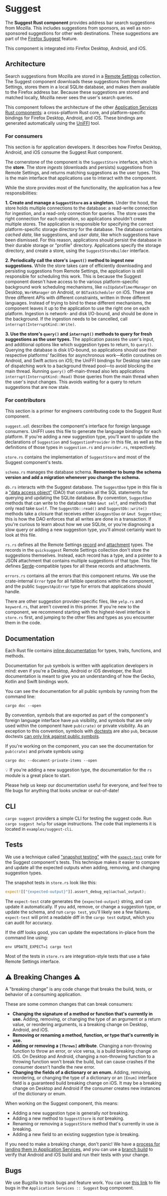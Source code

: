 # Suggest

The **Suggest Rust component** provides address bar search suggestions from Mozilla. This includes suggestions from sponsors, as well as non-sponsored suggestions for other web destinations. These suggestions are part of the [Firefox Suggest](https://support.mozilla.org/en-US/kb/firefox-suggest-faq) feature.

This component is integrated into Firefox Desktop, Android, and iOS.

## Architecture

Search suggestions from Mozilla are stored in a [Remote Settings](https://remote-settings.readthedocs.io/en/latest/) collection. The Suggest component downloads these suggestions from Remote Settings, stores them in a local SQLite database, and makes them available to the Firefox address bar. Because these suggestions are stored and matched locally, Mozilla never sees the user's search queries.

This component follows the architecture of the other [Application Services Rust components](https://mozilla.github.io/application-services/book/index.html): a cross-platform Rust core, and platform-specific bindings for Firefox Desktop, Android, and iOS. These bindings are generated automatically using the [UniFFI](https://mozilla.github.io/uniffi-rs/) tool.

### For consumers

This section is for application developers. It describes how Firefox Desktop, Android, and iOS consume the Suggest Rust component.

The cornerstone of the component is the `SuggestStore` interface, which is the **store**. The store _ingests_ (downloads and persists) suggestions from Remote Settings, and returns matching suggestions as the user types. This is the main interface that applications use to interact with the component.

While the store provides most of the functionality, the application has a few responsibilities:

**1. Create and manage a `SuggestStore` as a singleton.** Under the hood, the store holds multiple connections to the database: a read-write connection for ingestion, and a read-only connection for queries. The store uses the right connection for each operation, so applications shouldn't create multiple stores. The application is responsible for specifying the correct platform-specific storage directory for the database. The database contains _cached data_, like suggestions, and _user data_, like which suggestions have been dismissed. For this reason, applications should persist the database in their durable storage or "profile" directory. Applications specify the storage directory, and create a store, using the `SuggestStoreBuilder` interface.

**2. Periodically call the store's `ingest()` method to ingest new suggestions.** While the store takes care of efficiently downloading and persisting suggestions from Remote Settings, the application is still responsible for scheduling this work. This is because the Suggest component doesn't have access to the various platform-specific background work scheduling mechanisms, like `nsIUpdateTimerManager` on Desktop, `WorkManager` on Android, or `BGTaskScheduler` on iOS. These are three different APIs with different constraints, written in three different languages. Instead of trying to bind to these different mechanisms, the component leaves it up to the application to use the right one on each platform. Ingestion is network- and disk I/O-bound, and should be done in the background.  If the ingestion needs to be cancelled, call `interrupt(InterruptKind::Write)`.

**3. Use the store's `query()` and `interrupt()` methods to query for fresh suggestions as the user types.** The application passes the user's input, and additional options like which suggestion types to return, to `query()`. Querying the database is disk I/O-bound, so applications should use their respective platforms' facilities for asynchronous work—Kotlin coroutines on Android, and Swift actors on iOS; the UniFFI bindings for Desktop take care of dispatching work to a background thread pool—to avoid blocking the main thread. Running `query()` off-main-thread also lets applications `interrupt(InterruptKind::Read)` those queries from the main thread when the user's input changes. This avoids waiting for a query to return suggestions that are now stale.

### For contributors

This section is a primer for engineers contributing code to the Suggest Rust component.

`suggest.udl` describes the component's interface for foreign language consumers. UniFFI uses this file to generate the language bindings for each platform. If you're adding a new suggestion type, you'll want to update the declarations of `Suggestion` and `SuggestionProvider` in this file, as well as the definitions of those types in `suggestion.rs` and `provider.rs`, respectively.

`store.rs` contains the implementation of `SuggestStore` and most of the Suggest component's tests.

`schema.rs` manages the database schema. **Remember to bump the schema version and add a migration whenever you change the schema.**

`db.rs` interacts with the Suggest database. The `SuggestDao` type in this file is a ["data access object"](https://en.wikipedia.org/wiki/Data_access_object) (DAO) that contains all the SQL statements for querying and updating the SQLite database. By convention, `SuggestDao` methods that can write to the database take `&mut self`, and methods that only read take `&self`. The `SuggestDb::read()` and `SuggestDb::write()` methods take a closure that receives either `&SuggestDao` or `&mut SuggestDao`; this is how the DAO enforces that all writes are done in a transaction. If you're curious to learn about how we use SQLite, or you're diagnosing a slow query or adding a new suggestion type, you'll almost certainly want to look at this file.

`rs.rs` defines all the Remote Settings [record](https://docs.kinto-storage.org/en/stable/concepts.html#buckets-collections-and-records) and [attachment](https://docs.kinto-storage.org/en/stable/faq.html#can-i-store-files-inside-kinto) types. The records in the `quicksuggest` Remote Settings collection don't store the suggestions themselves. Instead, each record has a type, and a pointer to a JSON attachment that contains multiple suggestions of that type. This file defines [Serde](https://serde.rs/)-compatible types for all these records and attachments.

`errors.rs` contains all the errors that this component returns. We use the crate-internal `Error` type for all fallible operations within the component, and the public `SuggestApiError` type for errors that applications should handle.

There are other suggestion provider-specific files, like `yelp.rs` and `keyword.rs`, that aren't covered in this primer. If you're new to the component, we recommend starting with the highest-level interface in `store.rs` first, and jumping to the other files and types as you encounter them in the code.

## Documentation

Each Rust file contains [inline documentation](https://doc.rust-lang.org/rustdoc/what-is-rustdoc.html) for types, traits, functions, and methods.

Documentation for `pub` symbols is written with application developers in mind: even if you're a Desktop, Android or iOS developer, the Rust documentation is meant to give you an understanding of how the Gecko, Kotlin and Swift bindings work.

You can see the documentation for all public symbols by running from the command line:

```shell
cargo doc --open
```

By convention, symbols that are exported as part of the component's foreign language interface have `pub` visibility, and symbols that are only used within the component have `pub(crate)` or private visibility. As an exception to this convention, symbols with [doctests](https://doc.rust-lang.org/rustdoc/write-documentation/documentation-tests.html) are also `pub`, because doctests [can only link against public symbols](https://doc.rust-lang.org/rustdoc/write-documentation/documentation-tests.html#include-items-only-when-collecting-doctests).

If you're working on the component, you can see the documentation for `pub(crate)` and private symbols using:

```shell
cargo doc --document-private-items --open
```

💡 If you're adding a new suggestion type, the documentation for the `rs` module is a great place to start.

Please help us keep our documentation useful for everyone, and feel free to file bugs for anything that looks unclear or out-of-date!

## CLI

`cargo suggest` providers a simple CLI for testing the suggest code.  Run `cargo suggest help` for
usage instructions. The code that implements it is located in `examples/suggest-cli`.

## Tests

We use a technique called ["snapshot testing"](https://notlaura.com/what-is-a-snapshot-test/) with the [`expect-test`](https://docs.rs/expect-test/latest/expect_test/) crate for the Suggest component's tests. This technique makes it easier to compare and update all the expected outputs when adding, removing, and changing suggestion types.

The snapshot tests in `store.rs` look like this:

```rs
expect![["{expected-output}"]].assert_debug_eq(&actual_output);
```

The `expect-test` crate generates the `{expected-output}` string, and can update it automatically. If you add, remove, or change a suggestion type, or update the schema, and run `cargo test`, you'll likely see a few failures. `expect-test` will print a readable diff in the `cargo test` output, which you can audit for accuracy.

If the diff looks good, you can update the expectations in-place from the command line using:

```shell
env UPDATE_EXPECT=1 cargo test
```

Most of the tests in `store.rs` are integration-style tests that use a fake Remote Settings interface.

## ⚠️ Breaking Changes ⚠️

A "breaking change" is any code change that breaks the build, tests, or behavior of a consuming application.

These are some common changes that can break consumers:

* **Changing the signature of a method or function that's currently in use.** Adding, removing, or changing the type of an argument or a return value, or reordering arguments, is a breaking change on Desktop, Android, and iOS.
* **Removing or renaming a method, function, or type that's currently in use.**
* **Adding or removing a `[Throws]` attribute**. Changing a non-throwing function to throw an error, or vice versa, is a build breaking change on iOS. On Desktop and Android, changing a non-throwing function to a throwing function won't break the build, but can cause crashes if the consumer doesn't handle the new error.
* **Changing the fields of a dictionary or an enum.** Adding, removing, reordering, or changing the type of a dictionary or an `[Enum]` interface field is a guaranteed build breaking change on iOS. It may be a breaking change on Desktop and Android if the consumer creates new instances of the dictionary or enum.

When working on the Suggest component, this means:

* Adding a new suggestion type is generally _not_ breaking.
* Adding a new method to `SuggestStore` is _not_ breaking.
* Renaming or removing a `SuggestStore` method that's currently in use _is_ breaking.
* Adding a new field to an existing suggestion type _is_ breaking.

If you need to make a breaking change, don't panic! We have a [process for landing them in Application Services](https://mozilla.github.io/application-services/book/howtos/breaking-changes.html), and you can use a [branch build](https://mozilla.github.io/application-services/book/howtos/branch-builds.html) to verify that Android and iOS build and run their tests with your change.

## Bugs

We use Bugzilla to track bugs and feature work. You can use [this link](https://bugzilla.mozilla.org/enter_bug.cgi?product=Application+Services&component=Suggest) to file bugs in the `Application Services :: Suggest` bug component.
